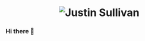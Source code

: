 <h1 align="center">
  <img src="https://github.com/justin-m-sullivan/justin-m-sullivan/blob/616f0f1ac925f51dc3308ad7f46da5a676e80e54/name.svg" alt="Justin Sullivan" />
</h1>

### Hi there 👋

<!--
**justin-m-sullivan/justin-m-sullivan** is a ✨ _special_ ✨ repository because its `README.md` (this file) appears on your GitHub profile.

Here are some ideas to get you started:

- 🔭 I’m currently working on ...
- 🌱 I’m currently learning ...
- 👯 I’m looking to collaborate on ...
- 🤔 I’m looking for help with ...
- 💬 Ask me about ...
- 📫 How to reach me: ...
- 😄 Pronouns: ...
- ⚡ Fun fact: ...
-->

